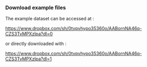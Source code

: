 ### Download example files  

The example dataset can be accessed at :  

https://www.dropbox.com/sh/0tvpvhypo35360o/AABornNA46q-CZS3TvMPXzlpa?dl=0

or directly downloaded with :  

https://www.dropbox.com/sh/0tvpvhypo35360o/AABornNA46q-CZS3TvMPXzlpa?dl=1